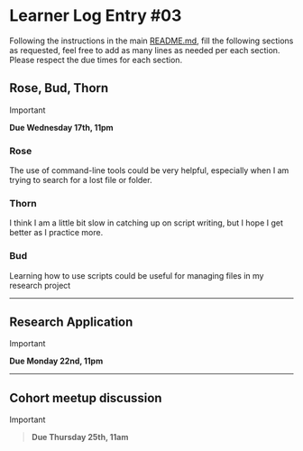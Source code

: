 # Learner Log Entry #03

Following the instructions in the main [README.md](README.md/#entries-instructions), fill the following sections as requested, feel free to add as many lines as needed per each section. Please respect the due times for each section.

## Rose, Bud, Thorn

> [!IMPORTANT]
> **Due Wednesday 17th, 11pm**

### Rose
The use of command-line tools could be very helpful, especially when I am trying to search for a lost file or folder.

### Thorn
I think I am a little bit slow in catching up on script writing, but I hope I get better as I practice more.

### Bud
Learning how to use scripts could be useful for managing files in my research project

---

## Research Application

> [!IMPORTANT]
> **Due Monday 22nd, 11pm**


---

## Cohort meetup discussion

> [!IMPORTANT]

> **Due Thursday 25th, 11am**
